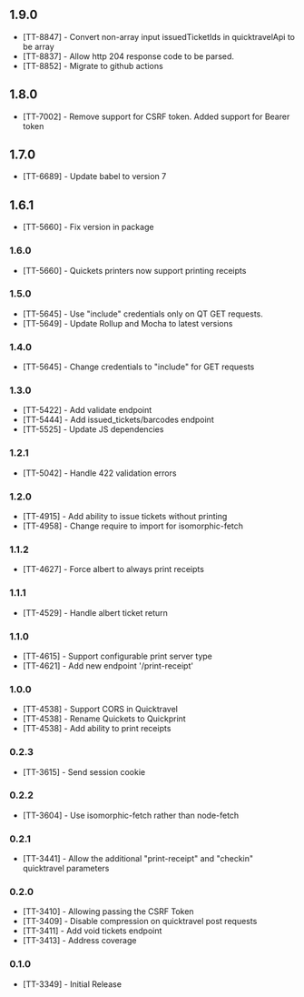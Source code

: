 ## 1.9.0

* [TT-8847] - Convert non-array input issuedTicketIds in quicktravelApi to be array
* [TT-8837] - Allow http 204 response code to be parsed.
* [TT-8852] - Migrate to github actions

## 1.8.0

* [TT-7002] - Remove support for CSRF token.  Added support for Bearer token

## 1.7.0

* [TT-6689] - Update babel to version 7

## 1.6.1

* [TT-5660] - Fix version in package

### 1.6.0

* [TT-5660] - Quickets printers now support printing receipts

### 1.5.0

* [TT-5645] - Use "include" credentials only on QT GET requests.
* [TT-5649] - Update Rollup and Mocha to latest versions

### 1.4.0

* [TT-5645] - Change credentials to "include" for GET requests

### 1.3.0

* [TT-5422] - Add validate endpoint
* [TT-5444] - Add issued_tickets/barcodes endpoint
* [TT-5525] - Update JS dependencies

### 1.2.1

* [TT-5042] - Handle 422 validation errors

### 1.2.0

* [TT-4915] - Add ability to issue tickets without printing
* [TT-4958] - Change require to import for isomorphic-fetch

### 1.1.2

* [TT-4627] - Force albert to always print receipts

### 1.1.1

* [TT-4529] - Handle albert ticket return

### 1.1.0

* [TT-4615] - Support configurable print server type
* [TT-4621] - Add new endpoint '/print-receipt'

### 1.0.0

* [TT-4538] - Support CORS in Quicktravel
* [TT-4538] - Rename Quickets to Quickprint
* [TT-4538] - Add ability to print receipts

### 0.2.3

* [TT-3615] - Send session cookie

### 0.2.2

* [TT-3604] - Use isomorphic-fetch rather than node-fetch

### 0.2.1

* [TT-3441] - Allow the additional "print-receipt" and "checkin" quicktravel parameters

### 0.2.0

* [TT-3410] - Allowing passing the CSRF Token
* [TT-3409] - Disable compression on quicktravel post requests
* [TT-3411] - Add void tickets endpoint
* [TT-3413] - Address coverage

### 0.1.0

* [TT-3349] - Initial Release
